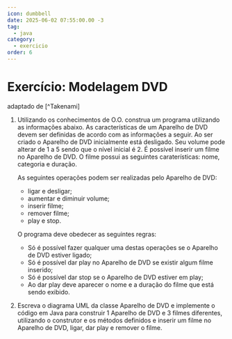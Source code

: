 ```yaml
---
icon: dumbbell
date: 2025-06-02 07:55:00.00 -3
tag:
  - java
category:
  - exercicio
order: 6
---
```


# Exercício: Modelagem DVD

adaptado de [^Takenami]


1. Utilizando os conhecimentos de O.O. construa um programa utilizando as informações abaixo. As características de um Aparelho de DVD devem ser definidas de acordo com as informações a seguir. Ao ser criado o Aparelho de DVD inicialmente está desligado. Seu volume pode alterar de 1 a 5 sendo que o nível inicial é 2. É possível inserir um filme no Aparelho de DVD. O filme possui as seguintes caraterísticas: nome, categoria e duração. 

    As seguintes operações podem ser realizadas pelo Aparelho de DVD:
    - ligar e desligar;
    - aumentar e diminuir volume;
    - inserir filme;
    - remover filme;
    - play e stop.

    O programa deve obedecer as seguintes regras:
    - Só é possível fazer qualquer uma destas operações se o Aparelho de DVD estiver ligado;
    - Só é possível dar play no Aparelho de DVD se existir algum filme inserido;
    - Só é possível dar stop se o Aparelho de DVD estiver em play;
    - Ao dar play deve aparecer o nome e a duração do filme que está sendo exibido.

1. Escreva o diagrama UML da classe Aparelho de DVD e implemente o código em Java para construir 1 Aparelho de DVD e 3 filmes diferentes, utilizando o construtor e os métodos definidos e inserir um filme no Aparelho de DVD, ligar, dar play e remover o filme.

<div style="display:none">

::: details 

  <figure>

  ```plantuml {kroki}
  @startuml
  class AparelhoDVD{
      boolean ligado
      int volume
      Filme filme
      boolean emPlay
      AparelhoDVD()
      void ligar()
      void desligar()
      void inserirFilme(Filme filme)
      Filme removerFilme()
  }
  class Filme{
    String nome;
    String categoria;
    double duracao;
    Filme(String nome, String categoria, double duracao)
  }
  AparelhoDVD --> Filme
  @enduml

  ```

  </figure>


  @[code](../code/modelagemDVD/DVD.java)

  @[code](../code/modelagemDVD/Filme.java)

  @[code](../code/modelagemDVD/Mesa.java)

:::

</div>

<!-- @include: ../../../includes/bib.md -->
